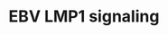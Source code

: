 ---
annotations:
- id: PW:0001057
  parent: disease pathway
  type: Pathway Ontology
  value: Epstein-Barr virus infection pathway
authors:
- MaintBot
- Anwesha
- Christine Chichester
description: based on science-slides...
last-edited: 2013-06-26
organisms:
- Anopheles gambiae
redirect_from:
- /index.php/Pathway:WP1224
- /instance/WP1224
- /instance/WP1224_rr67169
revision: r67169
schema-jsonld:
- '@context': https://schema.org/
  '@id': https://wikipathways.github.io/pathways/WP1224.html
  '@type': Dataset
  creator:
    '@type': Organization
    name: WikiPathways
  description: based on science-slides...
  keywords:
  - AgaP_AGAP006958
  - IKK-alpha
  - IKK-beta
  - IKK-gamma
  - REL1
  - REL2
  - TRAF6
  - TUBE
  - p38
  license: CC0
  name: EBV LMP1 signaling
seo: CreativeWork
title: EBV LMP1 signaling
wpid: WP1224
---